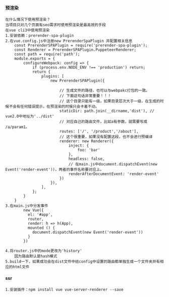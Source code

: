 #### 预渲染
	在什么情况下使用预渲染？
	当项目只对几个页面有seo需求时使用预渲染是最高效的手段
	在vue cli3中使用预渲染
	1.安装依赖：prerender-spa-plugin
	2.在vue.config.js中注册new PrerenderSpaPlugin 并配置相关信息
		const PrerenderSPAPlugin = require('prerender-spa-plugin');
		const Renderer = PrerenderSPAPlugin.PuppeteerRenderer;
		const path = require('path');
		module.exports = {
			configureWebpack: config => {
				if (process.env.NODE_ENV !== 'production') return;
				return {
					plugins: [
						new PrerenderSPAPlugin({
						
							// 生成文件的路径，也可以与webpakc打包的一致。
							// 下面这句话非常重要！！！
							// 这个目录只能有一级，如果目录层次大于一级，在生成的时候不会有任何错误提示，在预渲染的时候只会卡着不动。
							staticDir: path.join(__dirname,'dist'), // vue2.0中地址为'../dist'
							// 对应自己的路由文件，比如a有参数，就需要写成 /a/param1。
							routes: ['/', '/product','/about'],
							// 这个很重要，如果没有配置这段，也不会进行预编译
							renderer: new Renderer({
								inject: {
									foo: 'bar'
								},
								headless: false,
								// 在main.js中document.dispatchEvent(new Event('render-event'))，两者的事件名称要对应上。
								renderAfterDocumentEvent: 'render-event'
							})
						}),
					],
				};
			}
		}
	3.在main.js中分发事件
			new Vue({
			  el: '#app',
			  router,
			  render: h => h(App),
			  mounted () {
				document.dispatchEvent(new Event('render-event'))
			  }
			})
			
	4.将router.js中的mode更改为'history'
		因为路由默认是hash模式
	5.build一下，如果成功会在dist文件中给config中设置的路由都单独生成一个文件夹并有相应的html文件
	
#### ssr
	1.安装插件：npm install vue vue-server-renderer --save
	





































	